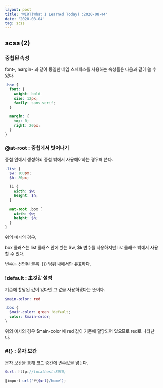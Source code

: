```yaml
---
layout: post
title: 'WIRT(What I Learned Today) :2020-08-04'
date: '2020-08-04'
tag: scss
---
```


## scss (2)

### 중첩된 속성

font-, margin- 과 같이 동일한 네임 스페이스를 사용하는 속성들은 다음과 같이 쓸 수 있다.

```scss
.box {
  font: {
    weight: bold;
    size: 12px;
    family: sans-serif;
  }

  margin: {
    top: 0;
    right: 20px;
  }
}
```

### @at-root : 중첩에서 벗어나기

중첩 안에서 생성하되 중첩 밖에서 사용해야하는 경우에 쓴다.

```scss
.list {
  $w: 100px;
  $h: 80px;

  li {
    width: $w;
    height: $h;
  }

  @at-root .box {
    width: $w;
    height: $h;
  }
}
```

위의 예시의 경우,

box 클래스는 list 클래스 안에 있는 $w, $h 변수를 사용하지만 list 클래스 밖에서 사용할 수 있다.

변수는 선언된 블록 ({}) 범위 내에서만 유효하다.

### !default : 초깃값 설정

기존에 할당된 값이 있다면 그 값을 사용하겠다는 뜻이다.

```scss
$main-color: red;

.box {
  $main-color: green !default;
  color: $main-color;
}
```

위의 예시의 경우 \$main-color 에 red 값이 기존에 할당되어 있으므로 red로 나타난다.

### #{} : 문자 보간

문자 보간을 통해 코드 중간에 변수값을 넣는다.

```scss
$url: http://localhost:8080;

@import url("#{$url}/home");
```

